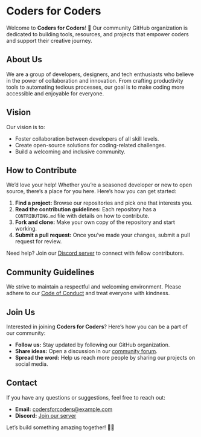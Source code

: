 # Coders for Coders

Welcome to **Coders for Coders**! 🌟 Our community GitHub organization is dedicated to building tools, resources, and projects that empower coders and support their creative journey.

## About Us

We are a group of developers, designers, and tech enthusiasts who believe in the power of collaboration and innovation. From crafting productivity tools to automating tedious processes, our goal is to make coding more accessible and enjoyable for everyone.

## Vision

Our vision is to:

- Foster collaboration between developers of all skill levels.
- Create open-source solutions for coding-related challenges.
- Build a welcoming and inclusive community.

## How to Contribute

We’d love your help! Whether you’re a seasoned developer or new to open source, there’s a place for you here. Here’s how you can get started:

1. **Find a project:** Browse our repositories and pick one that interests you.
2. **Read the contribution guidelines:** Each repository has a `CONTRIBUTING.md` file with details on how to contribute.
3. **Fork and clone:** Make your own copy of the repository and start working.
4. **Submit a pull request:** Once you’ve made your changes, submit a pull request for review.

Need help? Join our [Discord server](https://discord.gg/GvW3vAabhH) to connect with fellow contributors.

## Community Guidelines

We strive to maintain a respectful and welcoming environment. Please adhere to our [Code of Conduct](CODE_OF_CONDUCT.md) and treat everyone with kindness.

## Join Us

Interested in joining **Coders for Coders**? Here’s how you can be a part of our community:

- **Follow us:** Stay updated by following our GitHub organization.
- **Share ideas:** Open a discussion in our [community forum](https://github.com/coders-for-coders/community/discussions).
- **Spread the word:** Help us reach more people by sharing our projects on social media.

## Contact

If you have any questions or suggestions, feel free to reach out:

- **Email:** [codersforcoders@example.com](mailto:codersforcoders0@gmail.com)
- **Discord:** [Join our server](https://discord.gg/GvW3vAabhH)

Let’s build something amazing together! 🎩✨

